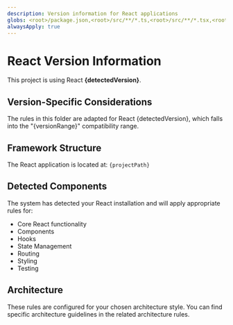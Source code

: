 ```yaml
---
description: Version information for React applications
globs: <root>/package.json,<root>/src/**/*.ts,<root>/src/**/*.tsx,<root>/src/**/*.js,<root>/src/**/*.jsx
alwaysApply: true
---
```


# React Version Information

This project is using React **{detectedVersion}**.

## Version-Specific Considerations

The rules in this folder are adapted for React {detectedVersion}, which falls into the "{versionRange}" compatibility range.

## Framework Structure

The React application is located at: `{projectPath}`

## Detected Components

The system has detected your React installation and will apply appropriate rules for:

-   Core React functionality
-   Components
-   Hooks
-   State Management
-   Routing
-   Styling
-   Testing

## Architecture

These rules are configured for your chosen architecture style. You can find specific architecture guidelines in the related architecture rules.
